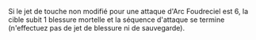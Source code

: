 Si le jet de touche non modifié pour une
attaque d'Arc Foudreciel est 6, la cible
subit 1 blessure mortelle et la séquence
d'attaque se termine (n'effectuez pas de
jet de blessure ni de sauvegarde).